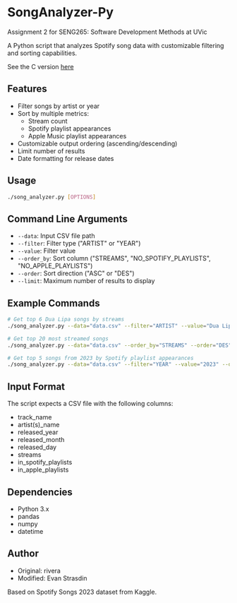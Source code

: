# SongAnalyzer-Py

Assignment 2 for SENG265: Software Development Methods at UVic

A Python script that analyzes Spotify song data with customizable filtering and sorting capabilities.

See the C version [here](https://github.com/n4m3name/SongAnalyzer-C)

## Features

- Filter songs by artist or year
- Sort by multiple metrics:
  - Stream count
  - Spotify playlist appearances
  - Apple Music playlist appearances
- Customizable output ordering (ascending/descending)
- Limit number of results
- Date formatting for release dates

## Usage

```bash
./song_analyzer.py [OPTIONS]
```

## Command Line Arguments

- `--data`: Input CSV file path
- `--filter`: Filter type ("ARTIST" or "YEAR")
- `--value`: Filter value
- `--order_by`: Sort column ("STREAMS", "NO_SPOTIFY_PLAYLISTS", "NO_APPLE_PLAYLISTS")
- `--order`: Sort direction ("ASC" or "DES")
- `--limit`: Maximum number of results to display

## Example Commands

```bash
# Get top 6 Dua Lipa songs by streams
./song_analyzer.py --data="data.csv" --filter="ARTIST" --value="Dua Lipa" --order_by="STREAMS" --order="ASC" --limit="6"

# Get top 20 most streamed songs
./song_analyzer.py --data="data.csv" --order_by="STREAMS" --order="DES" --limit="20"

# Get top 5 songs from 2023 by Spotify playlist appearances
./song_analyzer.py --data="data.csv" --filter="YEAR" --value="2023" --order_by="NO_SPOTIFY_PLAYLISTS" --order="DES" --limit="5"
```

## Input Format

The script expects a CSV file with the following columns:
- track_name
- artist(s)_name
- released_year
- released_month
- released_day
- streams
- in_spotify_playlists
- in_apple_playlists

## Dependencies

- Python 3.x
- pandas
- numpy
- datetime

## Author

- Original: rivera
- Modified: Evan Strasdin

Based on Spotify Songs 2023 dataset from Kaggle.
